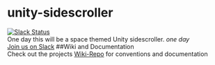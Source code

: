 # unity-sidescroller  
[![Slack Status](https://unity-sidescroller.herokuapp.com/badge.svg)](https://unity-sidescroller.herokuapp.com/)  
One day this will be a space themed Unity sidescroller. _one day_  
[Join us on Slack](https://unity-sidescroller.herokuapp.com)
##Wiki and Documentation  
Check out the projects [Wiki-Repo](https://github.com/JanGross/Unity-Sidescroller-Wiki) for conventions and documentation
